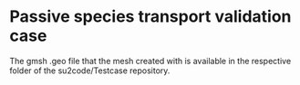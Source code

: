 # Passive species transport validation case

The gmsh .geo file that the mesh created with is available in the respective folder of the su2code/Testcase repository.
